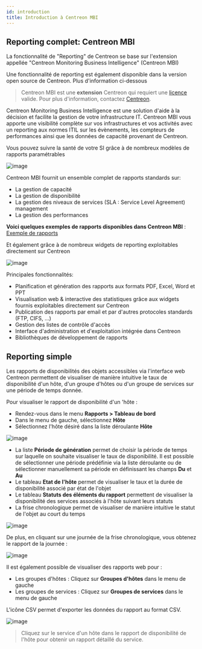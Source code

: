 ```yaml
---
id: introduction
title: Introduction à Centreon MBI
---
```


## Reporting complet: Centreon MBI

La fonctionnalité de "Reporting" de Centreon se base sur l'extension appellée
"Centreon Monitoring Business Intelligence" (Centreon MBI)

Une fonctionnalité de reporting est également disponible dans la version open source de Centreon. Plus d'information ci-dessous

> Centreon MBI est une **extension** Centreon qui requiert une [licence](../administration/licenses.md) valide. Pour plus d'information,
> contactez [Centreon](mailto:sales@centreon.com).

Centreon Monitoring Business Intelligence est une solution d'aide à la
décision et facilite la gestion de votre infrastructure IT. Centreon MBI
vous apporte une visibilité complète sur vos infrastructures et vos
activités avec un reporting aux normes ITIL  sur les évènements, les
compteurs de performances ainsi que les données de capacité provenant de Centreon.

Vous pouvez suivre la santé de votre SI grâce à de nombreux modèles de
rapports paramétrables

![image](../assets/reporting/first_page.png)

Centreon MBI fournit un ensemble complet de rapports standards sur:

-   La gestion de capacité
-   La gestion de disponibilité
-   La gestion des niveaux de services (SLA : Service Level Agreement)
    management
-   La gestion des performances

**Voici quelques exemples de rapports disponibles dans Centreon MBI** : [Exemple de rapports](../assets/reporting/Centreon-MBI-Exemples-de-rapports.pdf)

Et également grâce à de nombreux widgets de reporting exploitables
directement sur Centreon

![image](../assets/reporting/dashboard.png)

Principales fonctionnalités:

-   Planification et génération des rapports aux formats PDF, Excel,
    Word et PPT
-   Visualisation web & interactive des statistiques grâce aux widgets
    fournis exploitables directement sur Centreon
-   Publication des rapports par email et par d'autres protocoles
    standards (FTP, CIFS, ...)
-   Gestion des listes de contrôle d'accès
-   Interface d'administration et d'exploitation intégrée dans
    Centreon
-   Bibliothèques de développement de rapports

## Reporting simple

Les rapports de disponibilités des objets accessibles via l'interface web Centreon
permettent de visualiser de manière intuitive le taux de disponibilité d'un hôte,
d'un groupe d'hôtes ou d'un groupe de services sur une période de temps donnée.

Pour visualiser le rapport de disponibilité d'un 'hôte :

- Rendez-vous dans le menu **Rapports > Tableau de bord**
- Dans le menu de gauche, sélectionnez **Hôte**
- Sélectionnez l'hôte désiré dans la liste déroulante **Hôte**

![image](../assets/reporting/os-reporting/os-host-reporting.png)

* La liste **Période de génération** permet de choisir la période de temps sur laquelle on souhaite visualiser le taux de disponibilité. Il est possible de sélectionner une période prédéfinie via la liste déroulante ou de sélectionner manuellement sa période en définissant les champs **Du** et **Au**
* Le tableau **Etat de l'hôte** permet de visualiser le taux et la durée de disponibilité associé par état de l'objet
* Le tableau **Statuts des éléments du rapport** permettent de visualiser la disponibilité des services associés à l'hôte suivant leurs statuts
* La frise chronologique permet de visualiser de manière intuitive le statut de l'objet au court du temps

![image](../assets/reporting/os-reporting/os-host-timeline.png)

De plus, en cliquant sur une journée de la frise chronologique, vous obtenez le rapport de la journée :

![image](../assets/reporting/os-reporting/os-host-tooltip.png)

Il est également possible de visualiser des rapports web pour :

- Les groupes d'hôtes : Cliquez sur **Groupes d'hôtes** dans le menu de gauche
- Les groupes de services : Cliquez sur **Groupes de services** dans le menu de gauche


L'icône CSV permet d'exporter les données du rapport au format CSV.

![image](../assets/reporting/os-reporting/os-csv.png)

> Cliquez sur le service d'un hôte dans le rapport de disponibilité de l'hôte pour obtenir un rapport détaillé du service.